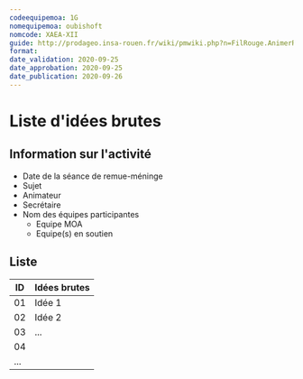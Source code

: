 ```yaml
---
codeequipemoa: 1G
nomequipemoa: oubishoft
nomcode: XAEA-XII
guide: http://prodageo.insa-rouen.fr/wiki/pmwiki.php?n=FilRouge.AnimerRemueMeninge
format:
date_validation: 2020-09-25
date_approbation: 2020-09-25
date_publication: 2020-09-26
---
```


# Liste d'idées brutes

## Information sur l'activité
- Date de la séance de remue-méninge
- Sujet
- Animateur
- Secrétaire
- Nom des équipes participantes
  - Equipe MOA
  - Equipe(s) en soutien

## Liste

| ID 	| Idées brutes 	|
|----	|--------------	|
| 01 	| Idée 1       	|
| 02 	| Idée 2       	|
| 03 	| ...         	|
| 04 	|              	|
| ...	|              	|
